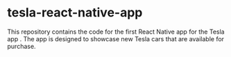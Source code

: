 # tesla-react-native-app

This repository contains the code for the first React Native app for the Tesla app . The app is designed to showcase new Tesla cars that are available for purchase.
